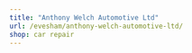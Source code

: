 ```yaml
---
title: "Anthony Welch Automotive Ltd"
url: /evesham/anthony-welch-automotive-ltd/
shop: car repair
---
```

